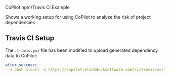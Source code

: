 CoPilot npm/Travis CI Example

Shows a working setup for using CoPilot to analyze the risk of project dependencies

## Travis CI Setup
The `.travis.yml` file has been modified to upload generated dependency data to CoPilot:

```yaml
after_success:
  - bash <(curl -s https://copilot.blackducksoftware.com/ci/travis/scripts/upload)
```
